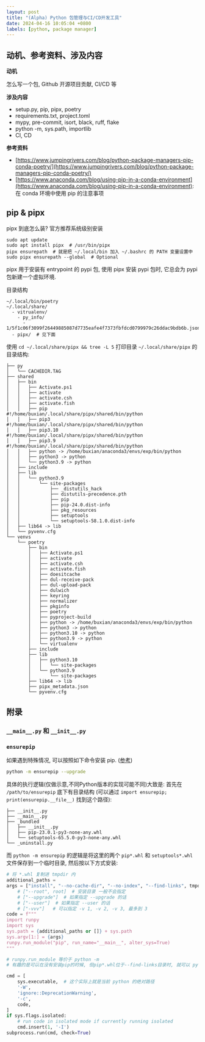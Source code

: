 ```yaml
---
layout: post
title: "(Alpha) Python 包管理与CI/CD开发工具"
date: 2024-04-16 10:05:04 +0800
labels: [python, package manager]
---
```


## 动机、参考资料、涉及内容

**动机**

怎么写一个包, Github 开源项目贡献, CI/CD 等

**涉及内容**

- setup.py, pip, pipx, poetry
- requirements.txt, project.toml
- mypy, pre-commit, isort, black, ruff, flake
- python -m, sys.path, importlib
- CI, CD

**参考资料**

- [https://www.jumpingrivers.com/blog/python-package-managers-pip-conda-poetry/](https://www.jumpingrivers.com/blog/python-package-managers-pip-conda-poetry/)
- [https://www.anaconda.com/blog/using-pip-in-a-conda-environment](https://www.anaconda.com/blog/using-pip-in-a-conda-environment): 在 conda 环境中使用 pip 的注意事项

## pip & pipx

pipx 到底怎么装? 官方推荐系统级别安装

```
sudo apt update
sudo apt install pipx  # /usr/bin/pipx
pipx ensurepath  # 就是把 ~/.local/bin 加入 ~/.bashrc 的 PATH 变量设置中
sudo pipx ensurepath --global  # Optional
```

pipx 用于安装有 entrypoint 的 pypi 包, 使用 pipx 安装 pypi 包时, 它总会为 pypi 包新建一个虚拟环境.


目录结构

```
~/.local/bin/poetry
~/.local/share/
  - vitrualenv/
    - py_info/
      - 1/5f1c06f3099f26449885087d7735eafe4f7373fbfdcd0799979c26ddac9bdb6b.json
  - pipx/  # 见下面
```

使用 `cd ~/.local/share/pipx && tree -L 5` 打印目录 `~/.local/share/pipx` 的目录结构:

```
├── py
│   └── CACHEDIR.TAG
├── shared
│   ├── bin
│   │   ├── Activate.ps1
│   │   ├── activate
│   │   ├── activate.csh
│   │   ├── activate.fish
│   │   ├── pip                  #!/home/buxian/.local/share/pipx/shared/bin/python
│   │   ├── pip3                 #!/home/buxian/.local/share/pipx/shared/bin/python
│   │   ├── pip3.10              #!/home/buxian/.local/share/pipx/shared/bin/python
│   │   ├── pip3.9               #!/home/buxian/.local/share/pipx/shared/bin/python
│   │   ├── python -> /home/buxian/anaconda3/envs/exp/bin/python
│   │   ├── python3 -> python
│   │   └── python3.9 -> python
│   ├── include
│   ├── lib
│   │   └── python3.9
│   │       └── site-packages
│   │           ├── _distutils_hack
│   │           ├── distutils-precedence.pth
│   │           ├── pip
│   │           ├── pip-24.0.dist-info
│   │           ├── pkg_resources
│   │           ├── setuptools
│   │           └── setuptools-58.1.0.dist-info
│   ├── lib64 -> lib
│   └── pyvenv.cfg
└── venvs
    └── poetry
        ├── bin
        │   ├── Activate.ps1
        │   ├── activate
        │   ├── activate.csh
        │   ├── activate.fish
        │   ├── doesitcache
        │   ├── dul-receive-pack
        │   ├── dul-upload-pack
        │   ├── dulwich
        │   ├── keyring
        │   ├── normalizer
        │   ├── pkginfo
        │   ├── poetry
        │   ├── pyproject-build
        │   ├── python -> /home/buxian/anaconda3/envs/exp/bin/python
        │   ├── python3 -> python
        │   ├── python3.10 -> python
        │   ├── python3.9 -> python
        │   └── virtualenv
        ├── include
        ├── lib
        │   ├── python3.10
        │   │   └── site-packages
        │   └── python3.9
        │       └── site-packages
        ├── lib64 -> lib
        ├── pipx_metadata.json
        └── pyvenv.cfg
```

## 附录

### `__main__.py` 和 `__init__.py`

### `ensurepip`

如果遇到特殊情况, 可以按照如下命令安装 pip. ([参考](https://www.jumpingrivers.com/blog/python-package-managers-pip-conda-poetry/))

```bash
python -m ensurepip --upgrade
```

具体的执行逻辑(仅做示意,不同Python版本的实现可能不同)大致是: 首先在 `/path/to/ensurepip` 底下有目录结构 (可以通过 `import ensurepip; print(ensurepip.__file__)` 找到这个路径):

```
├── __init__.py
├── __main__.py
├── _bundled
│   ├── __init__.py
│   ├── pip-23.0.1-py3-none-any.whl
│   └── setuptools-65.5.0-py3-none-any.whl
└── _uninstall.py
```

而 `python -m ensurepip` 的逻辑是将这里的两个 `pip*.whl` 和 `setuptools*.whl` 文件保存到一个临时目录, 然后按以下方式安装:

```python
# 将 *.whl 复制进 tmpdir 内 
additional_paths = 
args = ["install", "--no-cache-dir", "--no-index", "--find-links", tmpdir] + 
    # ["--root", root]  # 安装目录 一般不会指定
    # ["--upgrade"]  # 如果指定 --upgrade 的话
    # ["--user"]  # 如果指定 --user 的话
    # ["-vvv"]   # 可以指定 -v 1, -v 2, -v 3, 最多到 3
code = f"""
import runpy
import sys
sys.path = {additional_paths or []} + sys.path
sys.argv[1:] = {args}
runpy.run_module("pip", run_name="__main__", alter_sys=True)
"""

# runpy.run_module 等价于 python -m
# 有趣的是可以在没有安装pip的时候, 但pip*.whl位于--find-links目录时, 就可以 python -m pip install ...

cmd = [
    sys.executable,  # 这个实际上就是当前 python 的绝对路径
    '-W',
    'ignore::DeprecationWarning',
    '-c',
    code,
]
if sys.flags.isolated:
    # run code in isolated mode if currently running isolated
    cmd.insert(1, '-I')
subprocess.run(cmd, check=True)
```